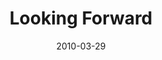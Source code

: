 ---
layout: music 
title: "Looking Forward"
series: "Free"
date: 2010-03-29 
description: "Brian Tome discusses next steps in pursuing freedom."
audio: "http://s3.amazonaws.com/crossroadsaudiomessages/Free6.mp3"
audio-duration: "31:55"
src: "http://www.crossroads.net/players/media/mediumHz/Free_190x110.jpg"
---